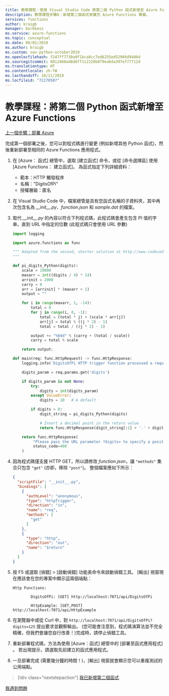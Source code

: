 ```yaml
---
title: 教學課程：使用 Visual Studio Code 將第二個 Python 函式新增至 Azure Functions
description: 教學課程步驟6：新增第二個函式來擴充 Azure Functions 專案。
services: functions
author: kraigb
manager: barbkess
ms.service: azure-functions
ms.topic: conceptual
ms.date: 09/02/2019
ms.author: kraigb
ms.custom: seo-python-october2019
ms.openlocfilehash: f247ff7730a9f1bca8cc7ed6255ed52966d94d6d
ms.sourcegitcommit: 6012460ad8d6ff112226b8f9ea6da397ef77712d
ms.translationtype: HT
ms.contentlocale: zh-TW
ms.lasthandoff: 10/11/2019
ms.locfileid: "72278507"
---
```

# <a name="tutorial-add-a-second-python-function-to-azure-functions"></a>教學課程：將第二個 Python 函式新增至 Azure Functions

[上一個步驟：部署 Azure](tutorial-vs-code-serverless-python-05.md)

完成第一個部署之後，您可以對程式碼進行變更 (例如新增其他 Python 函式)，然後重新部署至相同的 Azure Functions 應用程式。

1. 在 [Azure：  函式] 總管中，選取 [建立函式]  命令，或從 [命令選擇區] 使用 [Azure Functions：  建立函式]。 為函式指定下列詳細資料：

    - 範本：HTTP 觸發程序
    - 名稱："DigitsOfPi"
    - 授權層級：匿名

1. 在 Visual Studio Code 中，檔案總管是具有您函式名稱的子資料夾，其中再次包含名為 *\_\_init\_\_.py*、*function.json* 和 *sample.dat* 的檔案。

1. 取代 *\_\_init\_\_.py* 的內容以符合下列程式碼，此程式碼會產生包含 PI 值的字串，直到 URL 中指定的位數 (此程式碼只會使用 URL 參數)

    ```python
    import logging

    import azure.functions as func

    """ Adapted from the second, shorter solution at http://www.codecodex.com/wiki/Calculate_digits_of_pi#Python
    """

    def pi_digits_Python(digits):
        scale = 10000
        maxarr = int((digits / 4) * 14)
        arrinit = 2000
        carry = 0
        arr = [arrinit] * (maxarr + 1)
        output = ""

        for i in range(maxarr, 1, -14):
            total = 0
            for j in range(i, 0, -1):
                total = (total * j) + (scale * arr[j])
                arr[j] = total % ((j * 2) - 1)
                total = total / ((j * 2) - 1)

            output += "%04d" % (carry + (total / scale))
            carry = total % scale

        return output;

    def main(req: func.HttpRequest) -> func.HttpResponse:
        logging.info('DigitsOfPi HTTP trigger function processed a request.')

        digits_param = req.params.get('digits')

        if digits_param is not None:
            try:
                digits = int(digits_param)
            except ValueError:
                digits = 10   # A default

            if digits > 0:
                digit_string = pi_digits_Python(digits)

                # Insert a decimal point in the return value
                return func.HttpResponse(digit_string[:1] + '.' + digit_string[1:])

        return func.HttpResponse(
             "Please pass the URL parameter ?digits= to specify a positive number of digits.",
             status_code=400
        )
    ```

1. 因為程式碼僅支援 HTTP GET，所以請修改 *function.json*，讓 `"methods"` 集合只包含 `"get"` (亦即，移除 `"post"`)。 整個檔案應如下所示：

    ```json
    {
      "scriptFile": "__init__.py",
      "bindings": [
        {
          "authLevel": "anonymous",
          "type": "httpTrigger",
          "direction": "in",
          "name": "req",
          "methods": [
            "get"
          ]
        },
        {
          "type": "http",
          "direction": "out",
          "name": "$return"
        }
      ]
    }
    ```

1. 按 F5 或選取 [偵錯]   > [啟動偵錯]  功能表命令來啟動偵錯工具。 [輸出]  視窗現在應該會在您的專案中顯示這兩個端點：

    ```output
    Http Functions:

            DigitsOfPi: [GET] http://localhost:7071/api/DigitsOfPi

            HttpExample: [GET,POST] http://localhost:7071/api/HttpExample
    ```

1. 在瀏覽器中或從 Curl 中，對 `http://localhost:7071/api/DigitsOfPi?digits=125` 提出要求並觀察輸出。 (您可能會注意到，程式碼演算法並不完全精確，但我們會讓您自行改善！)完成時，請停止偵錯工具。

1. 重新部署程式碼，方法為使用 [Azure：函式]  總管中的 [部署至函式應用程式]  。 若出現提示，請選取先前建立的函式應用程式。

1. 一旦部署完成 (需要幾分鐘的時間！)，[輸出]  視窗就會顯示您可以重複測試的公用端點。

> [!div class="nextstepaction"]
> [我已新增第二個函式](tutorial-vs-code-serverless-python-07.md)

[我遇到問題](https://www.research.net/r/PWZWZ52?tutorial=vscode-functions-python&step=06-second-function)
